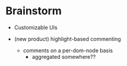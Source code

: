 # Brainstorm

- Customizable UIs

- (new product) highlight-based commenting
  - comments on a per-dom-node basis
    - aggregated somewhere??


